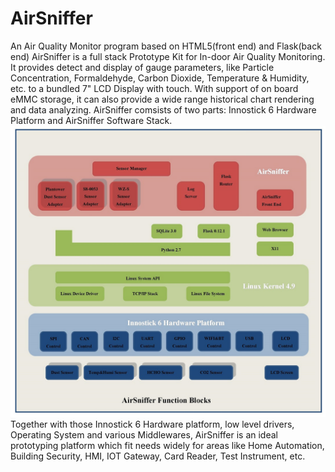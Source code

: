 # AirSniffer
An Air Quality Monitor program based on HTML5(front end) and Flask(back end)
AirSniffer is a full stack Prototype Kit for In-door Air Quality Monitoring. It provides detect and display of gauge parameters, like Particle Concentration, Formaldehyde, Carbon Dioxide, Temperature & Humidity, etc. to a bundled 7" LCD Display with touch. With support of on board eMMC storage, it can also provide a wide range historical chart rendering and data analyzing. 
AirSniffer comsists of two parts: Innostick 6 Hardware Platform and AirSniffer Software Stack.
![image](https://github.com/JT365/AirSniffer/blob/master/diagram.jpg)
Together with those Innostick 6 Hardware platform, low level drivers, Operating System and various Middlewares, AirSniffer is an ideal prototyping platform which fit needs widely for areas like Home Automation, Building Security, HMI, IOT Gateway, Card Reader, Test Instrument, etc. 
